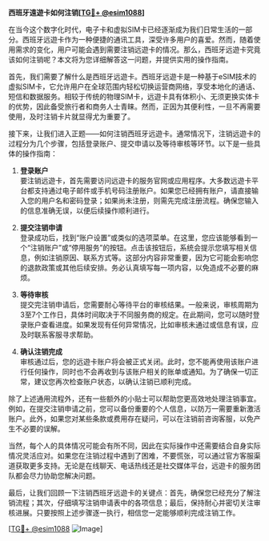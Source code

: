 **西班牙遠遊卡如何注销[[TG💪+ @esim1088](https://t.me/s/esim1088)]**

在当今这个数字化时代，电子卡和虚拟SIM卡已经逐渐成为我们日常生活的一部分。西班牙远遊卡作为一种便捷的通讯工具，深受许多用户的喜爱。然而，随着使用需求的变化，用户可能会遇到需要注销远遊卡的情况。那么，西班牙远遊卡究竟该如何注销呢？本文将为您详细解答这一问题，并提供实用的操作指南。

首先，我们需要了解什么是西班牙远遊卡。西班牙远遊卡是一种基于eSIM技术的虚拟SIM卡，它允许用户在全球范围内轻松切换运营商网络，享受本地化的通话、短信和数据服务。相较于传统的物理SIM卡，远遊卡具有体积小、无须更换实体卡的优势，因此备受旅行者和商务人士青睐。然而，正因为其便利性，一旦不再需要使用，及时注销卡片就显得尤为重要了。

接下来，让我们进入正题——如何注销西班牙远遊卡。通常情况下，注销远遊卡的过程分为几个步骤，包括登录账户、提交申请以及等待审核等环节。以下是一些具体的操作指南：

1. **登录账户**  
   要注销远遊卡，首先需要访问远遊卡的服务官网或应用程序。大多数远遊卡平台都支持通过电子邮件或手机号码注册账户。如果您已经拥有账户，请直接输入您的用户名和密码登录；如果尚未注册，则需先完成注册流程。确保您输入的信息准确无误，以便后续操作顺利进行。

2. **提交注销申请**  
   登录成功后，找到“账户设置”或类似的选项菜单。在这里，您应该能够看到一个“注销账户”或“停用服务”的按钮。点击该按钮后，系统会提示您填写相关信息，例如注销原因、联系方式等。这部分内容非常重要，因为它可能会影响您的退款政策或其他后续安排。务必认真填写每一项内容，以免造成不必要的麻烦。

3. **等待审核**  
   提交完注销申请后，您需要耐心等待平台的审核结果。一般来说，审核周期为3至7个工作日，具体时间取决于不同服务商的规定。在此期间，您可以随时登录账户查看进度。如果发现有任何异常情况，比如审核未通过或信息有误，应及时联系客服寻求帮助。

4. **确认注销完成**  
   审核通过后，您的远遊卡账户将会被正式关闭。此时，您不能再使用该账户进行任何操作，同时也不会再收到与该账户相关的账单或通知。为了确保一切正常，建议您再次检查账户状态，以确认注销已顺利完成。

除了上述通用流程外，还有一些额外的小贴士可以帮助您更高效地处理注销事宜。例如，在提交注销申请之前，您可以备份重要的个人信息，以防万一需要重新激活账户。此外，如果您对某些条款或费用存在疑问，可以在注销前咨询客服，以免产生不必要的误解。

当然，每个人的具体情况可能会有所不同，因此在实际操作中还需要结合自身实际情况灵活应对。如果您在注销过程中遇到了困难，不要慌张，可以通过官方客服渠道获取更多支持。无论是在线聊天、电话热线还是社交媒体平台，远遊卡的服务团队都会尽力协助您解决问题。

最后，让我们回顾一下注销西班牙远遊卡的关键点：首先，确保您已经充分了解注销流程；其次，仔细填写注销申请表中的各项信息；最后，保持耐心并密切关注审核进展。只要按照上述步骤逐一执行，相信您一定能够顺利完成注销工作。

[[TG💪+ @esim1088](https://t.me/s/esim1088) ![Image](https://i.postimg.cc/4NQfJmqS/Snipaste-2025-05-13-00-14-12.png)]